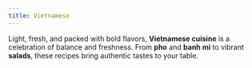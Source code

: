 ```yaml
---
title: Vietnamese
---
```


Light, fresh, and packed with bold flavors, **Vietnamese cuisine** is a celebration of balance and freshness. From **pho** and **banh mi** to vibrant **salads**, these recipes bring authentic tastes to your table.

